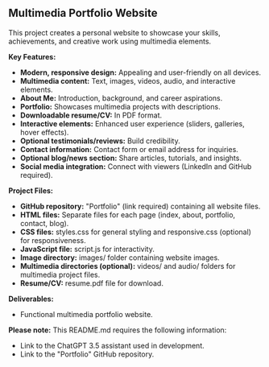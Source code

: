 ## Multimedia Portfolio Website

This project creates a personal website to showcase your skills, achievements, and creative work using multimedia elements.

**Key Features:**

* **Modern, responsive design:** Appealing and user-friendly on all devices.
* **Multimedia content:** Text, images, videos, audio, and interactive elements.
* **About Me:** Introduction, background, and career aspirations.
* **Portfolio:** Showcases multimedia projects with descriptions.
* **Downloadable resume/CV:** In PDF format.
* **Interactive elements:** Enhanced user experience (sliders, galleries, hover effects).
* **Optional testimonials/reviews:** Build credibility.
* **Contact information:** Contact form or email address for inquiries.
* **Optional blog/news section:** Share articles, tutorials, and insights.
* **Social media integration:** Connect with viewers (LinkedIn and GitHub required).

**Project Files:**

* **GitHub repository:** "Portfolio" (link required) containing all website files.
* **HTML files:** Separate files for each page (index, about, portfolio, contact, blog).
* **CSS files:** styles.css for general styling and responsive.css (optional) for responsiveness.
* **JavaScript file:** script.js for interactivity.
* **Image directory:** images/ folder containing website images.
* **Multimedia directories (optional):** videos/ and audio/ folders for multimedia project files.
* **Resume/CV:** resume.pdf file for download.

**Deliverables:**

* Functional multimedia portfolio website.

**Please note:** This README.md requires the following information:

* Link to the ChatGPT 3.5 assistant used in development.
* Link to the "Portfolio" GitHub repository.
